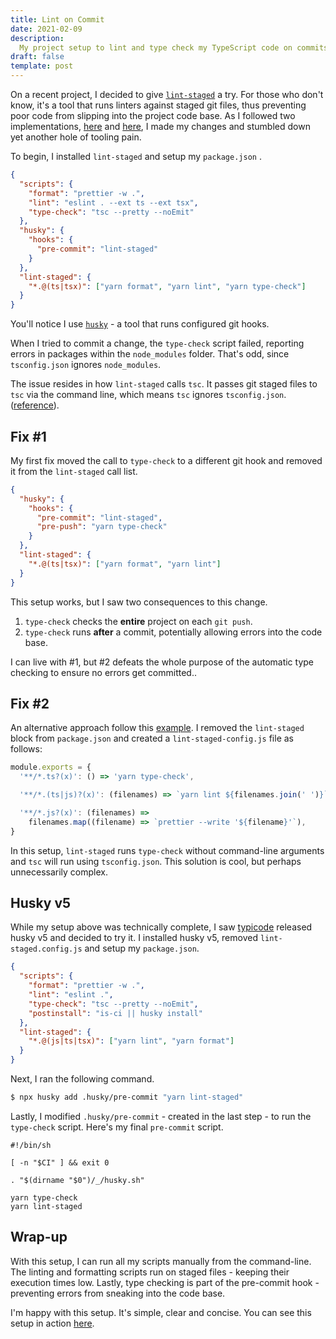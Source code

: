 ```yaml
---
title: Lint on Commit
date: 2021-02-09
description:
  My project setup to lint and type check my TypeScript code on commits.
draft: false
template: post
---
```


<!-- intro -->

On a recent project, I decided to give
[`lint-staged`](https://github.com/okonet/lint-staged) a try. For those who
don't know, it's a tool that runs linters against staged git files, thus
preventing poor code from slipping into the project code base. As I followed two
implementations, [here](https://github.com/paulintrognon/next-typescript) and
[here](https://github.com/vercel/next.js/tree/canary/examples/with-typescript-eslint-jest),
I made my changes and stumbled down yet another hole of tooling pain.

<!-- intro -->

To begin, I installed `lint-staged` and setup my `package.json` .

```json:title=package.json
{
  "scripts": {
    "format": "prettier -w .",
    "lint": "eslint . --ext ts --ext tsx",
    "type-check": "tsc --pretty --noEmit"
  },
  "husky": {
    "hooks": {
      "pre-commit": "lint-staged"
    }
  },
  "lint-staged": {
    "*.@(ts|tsx)": ["yarn format", "yarn lint", "yarn type-check"]
  }
}
```

You'll notice I use [`husky`](https://github.com/typicode/husky) - a tool that
runs configured git hooks.

When I tried to commit a change, the `type-check` script failed, reporting
errors in packages within the `node_modules` folder. That's odd, since
`tsconfig.json` ignores `node_modules`.

The issue resides in how `lint-staged` calls `tsc`. It passes git staged files
to `tsc` via the command line, which means `tsc` ignores `tsconfig.json`.
([reference](https://www.typescriptlang.org/docs/handbook/tsconfig-json.html#using-tsconfigjson-or-jsconfigjson)).

## Fix #1

My first fix moved the call to `type-check` to a different git hook and removed
it from the `lint-staged` call list.

```json:title=package.json
{
  "husky": {
    "hooks": {
      "pre-commit": "lint-staged",
      "pre-push": "yarn type-check"
    }
  },
  "lint-staged": {
    "*.@(ts|tsx)": ["yarn format", "yarn lint"]
  }
}
```

This setup works, but I saw two consequences to this change.

1. `type-check` checks the **entire** project on each `git push`.
1. `type-check` runs **after** a commit, potentially allowing errors into the
   code base.

I can live with #1, but #2 defeats the whole purpose of the automatic type
checking to ensure no errors get committed..

## Fix #2

An alternative approach follow this
[example](https://github.com/okonet/lint-staged#example-run-tsc-on-changes-to-typescript-files-but-do-not-pass-any-filename-arguments).
I removed the `lint-staged` block from `package.json` and created a
`lint-staged-config.js` file as follows:

```javascript:title=lint-staged-config.js
module.exports = {
  '**/*.ts?(x)': () => 'yarn type-check',

  '**/*.(ts|js)?(x)': (filenames) => `yarn lint ${filenames.join(' ')}`,

  '**/*.js?(x)': (filenames) =>
    filenames.map((filename) => `prettier --write '${filename}'`),
}
```

In this setup, `lint-staged` runs `type-check` without command-line arguments
and `tsc` will run using `tsconfig.json`. This solution is cool, but perhaps
unnecessarily complex.

## Husky v5

While my setup above was technically complete, I saw
[typicode](https://github.com/typicode) released husky v5 and decided to try it.
I installed husky v5, removed `lint-staged.config.js` and setup my
`package.json`.

```json:title=package.json
{
  "scripts": {
    "format": "prettier -w .",
    "lint": "eslint .",
    "type-check": "tsc --pretty --noEmit",
    "postinstall": "is-ci || husky install"
  },
  "lint-staged": {
    "*.@(js|ts|tsx)": ["yarn lint", "yarn format"]
  }
}
```

Next, I ran the following command.

```bash
$ npx husky add .husky/pre-commit "yarn lint-staged"
```

Lastly, I modified `.husky/pre-commit` - created in the last step - to run the
`type-check` script. Here's my final `pre-commit` script.

```bash:title=pre-commit
#!/bin/sh

[ -n "$CI" ] && exit 0

. "$(dirname "$0")/_/husky.sh"

yarn type-check
yarn lint-staged
```

## Wrap-up

With this setup, I can run all my scripts manually from the command-line. The
linting and formatting scripts run on staged files - keeping their execution
times low. Lastly, type checking is part of the pre-commit hook - preventing
errors from sneaking into the code base.

I'm happy with this setup. It's simple, clear and concise. You can see this
setup in action [here](https://github.com/dtjv/next-poc).
